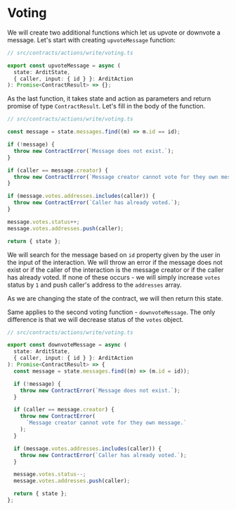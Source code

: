 # Voting

We will create two additional functions which let us upvote or downvote a message. Let's start with creating `upvoteMessage` function:

```ts
// src/contracts/actions/write/voting.ts

export const upvoteMessage = async (
  state: ArditState,
  { caller, input: { id } }: ArditAction
): Promise<ContractResult> => {};
```

As the last function, it takes state and action as parameters and return promise of type `ContractResult`. Let's fill in the body of the function.

```ts
// src/contracts/actions/write/voting.ts

const message = state.messages.find((m) => m.id == id);

if (!message) {
  throw new ContractError(`Message does not exist.`);
}

if (caller == message.creator) {
  throw new ContractError(`Message creator cannot vote for they own message.`);
}

if (message.votes.addresses.includes(caller)) {
  throw new ContractError(`Caller has already voted.`);
}

message.votes.status++;
message.votes.addresses.push(caller);

return { state };
```

We will search for the message based on `id` property given by the user in the input of the interaction. We will throw an error if the message does not exist or if the caller of the interaction is the message creator or if the caller has already voted. If none of these occurs - we will simply increase `votes` status by `1` and push caller's address to the `addresses` array.

As we are changing the state of the contract, we will then return this state.

Same applies to the second voting function - `downvoteMessage`. The only difference is that we will decrease status of the `votes` object.

```ts
// src/contracts/actions/write/voting.ts

export const downvoteMessage = async (
  state: ArditState,
  { caller, input: { id } }: ArditAction
): Promise<ContractResult> => {
  const message = state.messages.find((m) => (m.id = id));

  if (!message) {
    throw new ContractError(`Message does not exist.`);
  }

  if (caller == message.creator) {
    throw new ContractError(
      `Message creator cannot vote for they own message.`
    );
  }

  if (message.votes.addresses.includes(caller)) {
    throw new ContractError(`Caller has already voted.`);
  }

  message.votes.status--;
  message.votes.addresses.push(caller);

  return { state };
};
```
